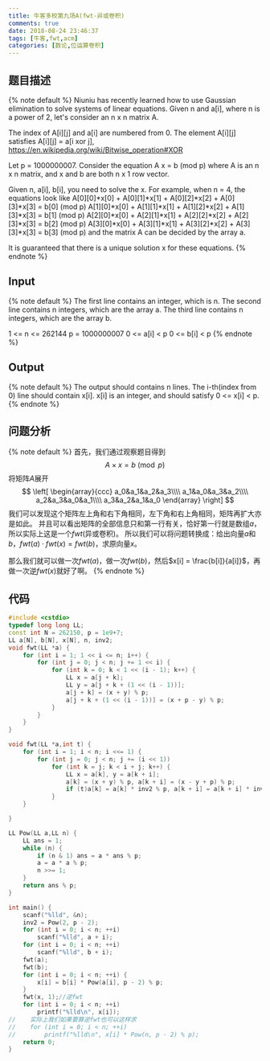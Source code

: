 ```yaml
---
title: 牛客多校第九场A(fwt-异或卷积)
comments: true
date: 2018-08-24 23:46:37
tags: [牛客,fwt,acm]
categories: [数论,位运算卷积]
---
```

## 题目描述
{% note default %}
Niuniu has recently learned how to use Gaussian elimination to solve systems of linear equations.
Given n and a[i], where n is a power of 2, let's consider an n x n matrix A.

The index of A[i][j] and a[i] are numbered from 0.
The element A[i][j] satisfies A[i][j] = a[i xor j],
https://en.wikipedia.org/wiki/Bitwise_operation#XOR

Let p = 1000000007.
Consider the equation 
A x = b (mod p)
where A is an n x n matrix, and x and b are both n x 1 row vector.

Given n, a[i], b[i], you need to solve the x.
For example, when n = 4, the equations look like
A[0][0]*x[0] + A[0][1]*x[1] + A[0][2]*x[2] + A[0][3]*x[3] = b[0] (mod p)
A[1][0]*x[0] + A[1][1]*x[1] + A[1][2]*x[2] + A[1][3]*x[3] = b[1] (mod p)
A[2][0]*x[0] + A[2][1]*x[1] + A[2][2]*x[2] + A[2][3]*x[3] = b[2] (mod p)
A[3][0]*x[0] + A[3][1]*x[1] + A[3][2]*x[2] + A[3][3]*x[3] = b[3] (mod p)
and the matrix A can be decided by the array a.

It is guaranteed that there is a unique solution x for these equations. {% endnote %}
## Input
{% note default %} 
The first line contains an integer, which is n.
The second line contains n integers, which are the array a.
The third line contains n integers, which are the array b.

1 <= n <= 262144
p = 1000000007
0 <= a[i] < p
0 <= b[i] < p
{% endnote %} 
## Output
{% note default %}
The output should contains n lines.
The i-th(index from 0) line should contain x[i].
x[i] is an integer, and should satisfy 0 <= x[i] < p.
{% endnote %} 
## 问题分析
{% note default %}
首先，我们通过观察题目得到$$A\times x = b \pmod p$$
将矩阵$A$展开
$$ \left[
\begin{array}{ccc}
  a_0&a_1&a_2&a_3\\\\
  a_1&a_0&a_3&a_2\\\\
  a_2&a_3&a_0&a_1\\\\
  a_3&a_2&a_1&a_0
\end{array}
\right] $$
我们可以发现这个矩阵左上角和右下角相同，左下角和右上角相同，矩阵再扩大亦是如此。
并且可以看出矩阵的全部信息只和第一行有关，恰好第一行就是数组$a$，所以实际上这是一个$fwt$(异或卷积)。
所以我们可以将问题转换成：给出向量$a$和$b$，$fwt(a)\cdot fwt(x) = fwt(b)$，求原向量$x$。

那么我们就可以做一次$fwt(a)$，做一次$fwt(b)$，然后$x[i] = \frac{b[i]}{a[i]}$，再做一次逆$fwt(x)$就好了啊。
{% endnote %} 
## 代码
```c++
#include <cstdio>
typedef long long LL;
const int N = 262150, p = 1e9+7;
LL a[N], b[N], x[N], n, inv2;
void fwt(LL *a) {
    for (int i = 1; 1 << i <= n; i++) {
        for (int j = 0; j < n; j += 1 << i) {
            for (int k = 0; k < 1 << (i - 1); k++) {
                LL x = a[j + k];
                LL y = a[j + k + (1 << (i - 1))];
                a[j + k] = (x + y) % p;
                a[j + k + (1 << (i - 1))] = (x + p - y) % p;
            }
        }
    }
}

void fwt(LL *a,int t) {
    for (int i = 1; i < n; i <<= 1) {
        for (int j = 0; j < n; j += (i << 1))
            for (int k = j; k < i + j; k++) {
                LL x = a[k], y = a[k + i];
                a[k] = (x + y) % p, a[k + i] = (x - y + p) % p;
                if (t)a[k] = a[k] * inv2 % p, a[k + i] = a[k + i] * inv2 % p;
            }
    }

}

LL Pow(LL a,LL n) {
    LL ans = 1;
    while (n) {
        if (n & 1) ans = a * ans % p;
        a = a * a % p;
        n >>= 1;
    }
    return ans % p;
}

int main() {
    scanf("%lld", &n);
    inv2 = Pow(2, p - 2);
    for (int i = 0; i < n; ++i)
        scanf("%lld", a + i);
    for (int i = 0; i < n; ++i)
        scanf("%lld", b + i);
    fwt(a);
    fwt(b);
    for (int i = 0; i < n; ++i) {
        x[i] = b[i] * Pow(a[i], p - 2) % p;
    }
    fwt(x, 1);//逆fwt
    for (int i = 0; i < n; ++i)
        printf("%lld\n", x[i]);
//    实际上我们如果要算逆fwt也可以这样求
//    for (int i = 0; i < n; ++i)
//        printf("%lld\n", x[i] * Pow(n, p - 2) % p);
    return 0;
}
```
